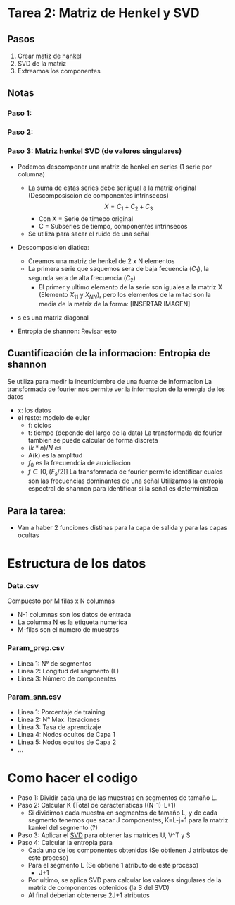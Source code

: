 # Tarea 2: Matriz de Henkel y SVD

## Pasos
1) Crear [matiz de hankel](https://www.wikiwand.com/es/Matriz_de_Hankel) 
2) SVD de la matriz 
3) Extreamos los componentes


## Notas
### Paso 1:
### Paso 2:

### Paso 3: Matriz henkel SVD (de valores singulares)

* Podemos descomponer una matriz de henkel en series (1 serie por columna)
    * La suma de estas series debe ser igual a la matriz original (Descomposiscion de componentes intrinsecos)
    $$ X = C_1 + C_2 + C_3 $$
        * Con X = Serie de timepo original
        * C = Subseries de tiempo, componentes intrinsecos
    * Se utiliza para sacar el ruido de una señal

* Descomposicion diatica:
    * Creamos una matriz de henkel de 2 x N elementos
    * La primera serie que saquemos sera de baja fecuencia ($C_1$), la segunda sera de alta frecuencia ($C_2$)
        * El primer y ultimo elemento de la serie son iguales a la matriz X (Elemento $X_{11}$ y $X_{NN}$), pero los elementos de la mitad son la media de la matriz de la forma:
        [INSERTAR IMAGEN]
* s es una matriz diagonal 

* Entropia de shannon: Revisar esto

## Cuantificación de la informacion: Entropia de shannon
Se utiliza para medir la incertidumbre de una fuente de informacion
La transformada de fourier nos permite ver la informacion de la energia de los datos
* x: los datos
* el resto: modelo de euler
    * f: ciclos
    * t: tiempo (depende del largo de la data)
La transformada de fourier tambien se puede calcular de forma discreta
    * $(k*n)/N$ es 
    * A(k) es la amplitud
    * $f_0$ es la frecuendcia de auxicliacion
    * $f \in [0, (F_s/2)]$
La transformada de fourier permite identificar cuales son las frecuencias dominantes de una señal
Utilizamos la entropia espectral de shannon para identificar si la señal es deterministica

## Para la tarea:
* Van a haber 2 funciones distinas para la capa de salida y para las capas ocultas
  
# Estructura de los datos

### Data.csv
Compuesto por M filas x N columnas
  * N-1 columnas son los datos de entrada
  * La columna N es la etiqueta numerica
  * M-filas son el numero de muestras

### Param_prep.csv
  * Linea 1: N° de segmentos
  * Linea 2: Longitud del segmento (L)
  * Linea 3: Número de componentes

### Param_snn.csv
  * Linea 1: Porcentaje de training
  * Linea 2: N° Max. Iteraciones
  * Linea 3: Tasa de aprendizaje
  * Linea 4: Nodos ocultos de Capa 1
  * Linea 5: Nodos ocultos de Capa 2
  * ...

# Como hacer el codigo

* Paso 1: Dividir cada una de las muestras en segmentos de tamaño L.
* Paso 2: Calcular K (Total de caracteristicas ((N-1)-L+1)
  * Si dividimos cada muestra en segmentos de tamaño L, y de cada segmento tenemos que sacar J componentes, K=L-j+1 para la matriz kankel del segmento (?)
* Paso 3: Aplicar el [SVD](https://numpy.org/doc/stable/reference/generated/numpy.linalg.svd.html) para obtener las matrices U, V^T y S
* Paso 4: Calcular la entropia para
  * Cada uno de los componentes obtenidos (Se obtienen J atributos de este proceso)
  * Para el segmento L (Se obtiene 1 atributo de este proceso)
    * J+1
  * Por ultimo, se aplica SVD para calcular los valores singulares de la matriz de componentes obtenidos (la S del SVD)
  * Al final deberian obtenerse 2J+1 atributos
